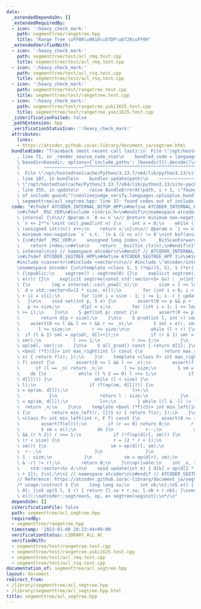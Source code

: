 ```yaml
---
data:
  _extendedDependsOn: []
  _extendedRequiredBy:
  - icon: ':heavy_check_mark:'
    path: segmenttree/rangetree.hpp
    title: "Range Tree \uFF08\u9818\u57DF\u6728\uFF09"
  _extendedVerifiedWith:
  - icon: ':heavy_check_mark:'
    path: segmenttree/test/acl_rmq.test.cpp
    title: segmenttree/test/acl_rmq.test.cpp
  - icon: ':heavy_check_mark:'
    path: segmenttree/test/acl_rsq.test.cpp
    title: segmenttree/test/acl_rsq.test.cpp
  - icon: ':heavy_check_mark:'
    path: segmenttree/test/rangetree.test.cpp
    title: segmenttree/test/rangetree.test.cpp
  - icon: ':heavy_check_mark:'
    path: segmenttree/test/rangetree.yuki1625.test.cpp
    title: segmenttree/test/rangetree.yuki1625.test.cpp
  _isVerificationFailed: false
  _pathExtension: hpp
  _verificationStatusIcon: ':heavy_check_mark:'
  attributes:
    links:
    - https://atcoder.github.io/ac-library/document_ja/segtree.html
  bundledCode: "Traceback (most recent call last):\n  File \"/opt/hostedtoolcache/Python/3.13.7/x64/lib/python3.13/site-packages/onlinejudge_verify/documentation/build.py\"\
    , line 71, in _render_source_code_stat\n    bundled_code = language.bundle(stat.path,\
    \ basedir=basedir, options={'include_paths': [basedir]}).decode()\n          \
    \         ~~~~~~~~~~~~~~~^^^^^^^^^^^^^^^^^^^^^^^^^^^^^^^^^^^^^^^^^^^^^^^^^^^^^^^^^^^^^^^^^^\n\
    \  File \"/opt/hostedtoolcache/Python/3.13.7/x64/lib/python3.13/site-packages/onlinejudge_verify/languages/cplusplus.py\"\
    , line 187, in bundle\n    bundler.update(path)\n    ~~~~~~~~~~~~~~^^^^^^\n  File\
    \ \"/opt/hostedtoolcache/Python/3.13.7/x64/lib/python3.13/site-packages/onlinejudge_verify/languages/cplusplus_bundle.py\"\
    , line 355, in update\n    raise BundleErrorAt(path, i + 1, \"found codes out\
    \ of include guard\")\nonlinejudge_verify.languages.cplusplus_bundle.BundleErrorAt:\
    \ segmenttree/acl_segtree.hpp: line 37: found codes out of include guard\n"
  code: "#ifndef ATCODER_INTERNAL_BITOP_HPP\n#define ATCODER_INTERNAL_BITOP_HPP 1\n\
    \n#ifdef _MSC_VER\n#include <intrin.h>\n#endif\n\nnamespace atcoder {\n\nnamespace\
    \ internal {\n\n// @param n `0 <= n`\n// @return minimum non-negative `x` s.t.\
    \ `n <= 2**x`\nint ceil_pow2(int n) {\n    int x = 0;\n    while ((1U << x) <\
    \ (unsigned int)(n)) x++;\n    return x;\n}\n\n// @param n `1 <= n`\n// @return\
    \ minimum non-negative `x` s.t. `(n & (1 << x)) != 0`\nint bsf(unsigned int n)\
    \ {\n#ifdef _MSC_VER\n    unsigned long index;\n    _BitScanForward(&index, n);\n\
    \    return index;\n#else\n    return __builtin_ctz(n);\n#endif\n}\n\n} // namespace\
    \ internal\n\n} // namespace atcoder\n\n#endif // ATCODER_INTERNAL_BITOP_HPP\n\
    \n#ifndef ATCODER_SEGTREE_HPP\n#define ATCODER_SEGTREE_HPP 1\n\n#include <algorithm>\n\
    #include <cassert>\n#include <vector>\n\n// #include \"atcoder/internal_bit\"\n\
    \nnamespace atcoder {\n\ntemplate <class S, S (*op)(S, S), S (*e)()> struct segtree\
    \ {\npublic:\n    segtree() : segtree(0) {}\n    explicit segtree(int n) : segtree(std::vector<S>(n,\
    \ e())) {}\n    explicit segtree(const std::vector<S> &v) : _n(int(v.size()))\
    \ {\n        log = internal::ceil_pow2(_n);\n        size = 1 << log;\n      \
    \  d = std::vector<S>(2 * size, e());\n        for (int i = 0; i < _n; i++) d[size\
    \ + i] = v[i];\n        for (int i = size - 1; i >= 1; i--) { update(i); }\n \
    \   }\n\n    void set(int p, S x) {\n        assert(0 <= p && p < _n);\n     \
    \   p += size;\n        d[p] = x;\n        for (int i = 1; i <= log; i++) update(p\
    \ >> i);\n    }\n\n    S get(int p) const {\n        assert(0 <= p && p < _n);\n\
    \        return d[p + size];\n    }\n\n    S prod(int l, int r) const {\n    \
    \    assert(0 <= l && l <= r && r <= _n);\n        S sml = e(), smr = e();\n \
    \       l += size;\n        r += size;\n\n        while (l < r) {\n          \
    \  if (l & 1) sml = op(sml, d[l++]);\n            if (r & 1) smr = op(d[--r],\
    \ smr);\n            l >>= 1;\n            r >>= 1;\n        }\n        return\
    \ op(sml, smr);\n    }\n\n    S all_prod() const { return d[1]; }\n\n    template\
    \ <bool (*f)(S)> int max_right(int l) const {\n        return max_right(l, [](S\
    \ x) { return f(x); });\n    }\n    template <class F> int max_right(int l, F\
    \ f) const {\n        assert(0 <= l && l <= _n);\n        assert(f(e()));\n  \
    \      if (l == _n) return _n;\n        l += size;\n        S sm = e();\n    \
    \    do {\n            while (l % 2 == 0) l >>= 1;\n            if (!f(op(sm,\
    \ d[l]))) {\n                while (l < size) {\n                    l = (2 *\
    \ l);\n                    if (f(op(sm, d[l]))) {\n                        sm\
    \ = op(sm, d[l]);\n                        l++;\n                    }\n     \
    \           }\n                return l - size;\n            }\n            sm\
    \ = op(sm, d[l]);\n            l++;\n        } while ((l & -l) != l);\n      \
    \  return _n;\n    }\n\n    template <bool (*f)(S)> int min_left(int r) const\
    \ {\n        return min_left(r, [](S x) { return f(x); });\n    }\n    template\
    \ <class F> int min_left(int r, F f) const {\n        assert(0 <= r && r <= _n);\n\
    \        assert(f(e()));\n        if (r == 0) return 0;\n        r += size;\n\
    \        S sm = e();\n        do {\n            r--;\n            while (r > 1\
    \ && (r % 2)) r >>= 1;\n            if (!f(op(d[r], sm))) {\n                while\
    \ (r < size) {\n                    r = (2 * r + 1);\n                    if (f(op(d[r],\
    \ sm))) {\n                        sm = op(d[r], sm);\n                      \
    \  r--;\n                    }\n                }\n                return r +\
    \ 1 - size;\n            }\n            sm = op(d[r], sm);\n        } while ((r\
    \ & -r) != r);\n        return 0;\n    }\n\nprivate:\n    int _n, size, log;\n\
    \    std::vector<S> d;\n\n    void update(int k) { d[k] = op(d[2 * k], d[2 * k\
    \ + 1]); }\n};\n\n} // namespace atcoder\n\n#endif // ATCODER_SEGTREE_HPP\n\n\
    // Reference: https://atcoder.github.io/ac-library/document_ja/segtree.html\n\
    /* usage:\nstruct S {\n    long long su;\n    int nb;\n};\nS e() { return {0,\
    \ 0}; }\nS op(S l, S r) { return {l.su + r.su, l.nb + r.nb}; }\nvector<S> seginit(100000,\
    \ e());\natcoder::segtree<S, op, e> segtree(seginit);\n*/\n"
  dependsOn: []
  isVerificationFile: false
  path: segmenttree/acl_segtree.hpp
  requiredBy:
  - segmenttree/rangetree.hpp
  timestamp: '2022-01-08 20:23:44+09:00'
  verificationStatus: LIBRARY_ALL_AC
  verifiedWith:
  - segmenttree/test/rangetree.test.cpp
  - segmenttree/test/rangetree.yuki1625.test.cpp
  - segmenttree/test/acl_rmq.test.cpp
  - segmenttree/test/acl_rsq.test.cpp
documentation_of: segmenttree/acl_segtree.hpp
layout: document
redirect_from:
- /library/segmenttree/acl_segtree.hpp
- /library/segmenttree/acl_segtree.hpp.html
title: segmenttree/acl_segtree.hpp
---
```

